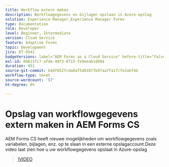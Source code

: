 ```yaml
---
title: Workflow extern maken
description: Workflowgegevens en bijlagen opslaan in Azure-opslag
solution: Experience Manager,Experience Manager Forms
type: Documentation
role: Developer
level: Beginner, Intermediate
version: Cloud Service
feature: Adaptive Forms
topic: Development
jira: KT-9542
badgeVersions: label="AEM Forms as a Cloud Service" before-title="false"
exl-id: 06621fc7-afde-4073-8f15-fe9eeab1d084
duration: 451
source-git-commit: b4df652fcda0af5d01077b97aa7fa17cfe2abf4b
workflow-type: tm+mt
source-wordcount: '57'
ht-degree: 0%

---
```


# Opslag van workflowgegevens extern maken in AEM Forms CS

AEM Forms CS heeft nieuwe mogelijkheden om workflowgegevens zoals variabelen, bijlagen, enz. op te slaan in een externe opslagaccount.Deze video laat zien hoe u uw workflowgegevens opslaat in Azure-opslag

>[!VIDEO](https://video.tv.adobe.com/v/339610?quality=12&learn=on)
